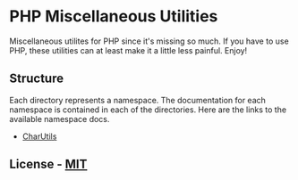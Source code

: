 # PHP Miscellaneous Utilities

Miscellaneous utilites for PHP since it's missing so much. If you have to use PHP, these utilities can at least make it a little less painful. Enjoy!


## Structure

Each directory represents a namespace. The documentation for each namespace is contained in each of the directories. Here are the links to the available namespace docs.

- [CharUtils](src/CharUtils/CharUtils.md)


## License - [MIT](LICENSE.md)